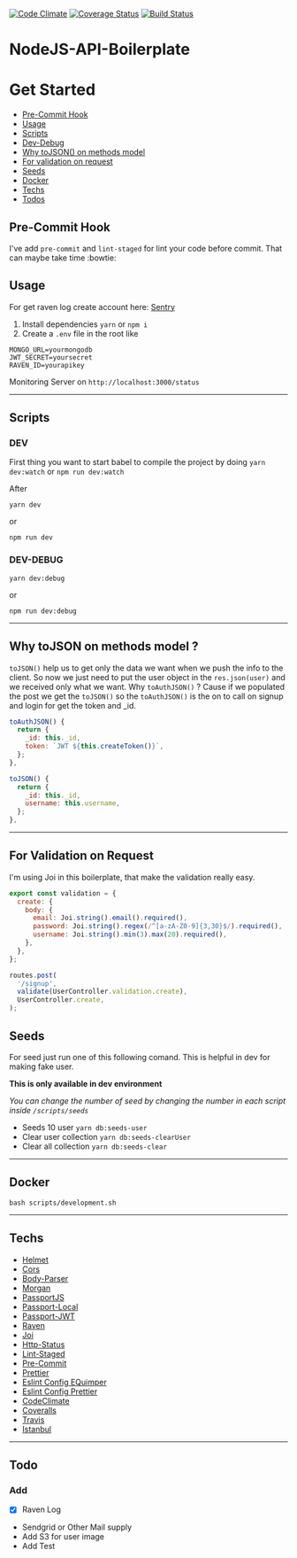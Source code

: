 [![Code Climate](https://img.shields.io/codeclimate/github/EQuimper/nodejs-api-boilerplate.svg?style=flat-square)](https://codeclimate.com/github/EQuimper/nodejs-api-boilerplate)
[![Coverage Status](https://coveralls.io/repos/github/EQuimper/nodejs-api-boilerplate/badge.svg?branch=master)](https://coveralls.io/github/EQuimper/nodejs-api-boilerplate?branch=master)
[![Build Status](https://travis-ci.org/EQuimper/nodejs-api-boilerplate.svg?branch=master)](https://travis-ci.org/EQuimper/nodejs-api-boilerplate)

# NodeJS-API-Boilerplate

# Get Started

- [Pre-Commit Hook](https://github.com/EQuimper/nodejs-api-boilerplate#pre-commit-hook)
- [Usage](https://github.com/EQuimper/nodejs-api-boilerplate#usage)
- [Scripts](https://github.com/EQuimper/nodejs-api-boilerplate#scripts)
- [Dev-Debug](https://github.com/EQuimper/nodejs-api-boilerplate#dev-debug)
- [Why toJSON() on methods model](https://github.com/EQuimper/nodejs-api-boilerplate#why-tojson-on-methods-model-)
- [For validation on request](https://github.com/EQuimper/nodejs-api-boilerplate#for-validation-on-request)
- [Seeds](https://github.com/EQuimper/nodejs-api-boilerplate#seeds)
- [Docker](https://github.com/EQuimper/nodejs-api-boilerplate#docker)
- [Techs](https://github.com/EQuimper/nodejs-api-boilerplate#techs)
- [Todos](https://github.com/EQuimper/nodejs-api-boilerplate#add)

## Pre-Commit Hook

I've add `pre-commit` and `lint-staged` for lint your code before commit. That can maybe take time :bowtie:

## Usage

For get raven log create account here: [Sentry](https://sentry.io/)

1. Install dependencies `yarn` or `npm i`
2. Create a `.env` file in the root like
  ```
  MONGO_URL=yourmongodb
  JWT_SECRET=yoursecret
  RAVEN_ID=yourapikey
  ```

Monitoring Server on `http://localhost:3000/status`

---

## Scripts

### DEV

First thing you want to start babel to compile the project by doing `yarn dev:watch` or `npm run dev:watch`

After

```
yarn dev
```

or

```
npm run dev
```

### DEV-DEBUG

```
yarn dev:debug
```

or

```
npm run dev:debug
```

---

## Why toJSON on methods model ?

`toJSON()` help us to get only the data we want when we push the info to the client. So now we just need to put the user object in the `res.json(user)` and we received only what we want. Why `toAuthJSON()` ? Cause if we populated the post we get the `toJSON()` so the `toAuthJSON()` is the on to call on signup and login for get the token and _id.

```js
toAuthJSON() {
  return {
    _id: this._id,
    token: `JWT ${this.createToken()}`,
  };
},

toJSON() {
  return {
    _id: this._id,
    username: this.username,
  };
},
```

---

## For Validation on Request

I'm using Joi in this boilerplate, that make the validation really easy.

```js
export const validation = {
  create: {
    body: {
      email: Joi.string().email().required(),
      password: Joi.string().regex(/^[a-zA-Z0-9]{3,30}$/).required(),
      username: Joi.string().min(3).max(20).required(),
    },
  },
};

routes.post(
  '/signup',
  validate(UserController.validation.create),
  UserController.create,
);
```

## Seeds

For seed just run one of this following comand. This is helpful in dev for making fake user.

**This is only available in dev environment**

*You can change the number of seed by changing the number in each script inside `/scripts/seeds`*

- Seeds 10 user `yarn db:seeds-user`
- Clear user collection `yarn db:seeds-clearUser`
- Clear all collection `yarn db:seeds-clear`

---

## Docker

```
bash scripts/development.sh
```

---

## Techs

- [Helmet](https://github.com/helmetjs/helmet)
- [Cors](https://github.com/expressjs/cors)
- [Body-Parser](https://github.com/expressjs/body-parser)
- [Morgan](https://github.com/expressjs/morgan)
- [PassportJS](https://github.com/jaredhanson/passport)
- [Passport-Local](https://github.com/jaredhanson/passport-local)
- [Passport-JWT](https://github.com/themikenicholson/passport-jwt)
- [Raven](https://github.com/getsentry/raven-node)
- [Joi](https://github.com/hapijs/joi)
- [Http-Status](https://github.com/adaltas/node-http-status)
- [Lint-Staged](https://github.com/okonet/lint-staged)
- [Pre-Commit](https://github.com/observing/pre-commit)
- [Prettier](https://github.com/prettier/prettier)
- [Eslint Config EQuimper](https://github.com/EQuimper/eslint-config-equimper)
- [Eslint Config Prettier](https://github.com/prettier/eslint-config-prettier)
- [CodeClimate](https://codeclimate.com/)
- [Coveralls](https://github.com/integrations/coveralls)
- [Travis](https://travis-ci.org/)
- [Istanbul](https://github.com/gotwarlost/istanbul)

---

## Todo

### Add

- [x] Raven Log
- Sendgrid or Other Mail supply
- Add S3 for user image
- Add Test
